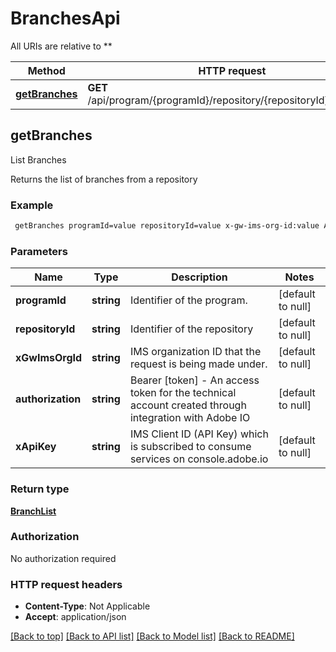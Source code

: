 # BranchesApi

All URIs are relative to **

Method | HTTP request | Description
------------- | ------------- | -------------
[**getBranches**](BranchesApi.md#getBranches) | **GET** /api/program/{programId}/repository/{repositoryId}/branches | List Branches



## getBranches

List Branches

Returns the list of branches from a repository

### Example

```bash
 getBranches programId=value repositoryId=value x-gw-ims-org-id:value Authorization:value x-api-key:value
```

### Parameters


Name | Type | Description  | Notes
------------- | ------------- | ------------- | -------------
 **programId** | **string** | Identifier of the program. | [default to null]
 **repositoryId** | **string** | Identifier of the repository | [default to null]
 **xGwImsOrgId** | **string** | IMS organization ID that the request is being made under. | [default to null]
 **authorization** | **string** | Bearer [token] - An access token for the technical account created through integration with Adobe IO | [default to null]
 **xApiKey** | **string** | IMS Client ID (API Key) which is subscribed to consume services on console.adobe.io | [default to null]

### Return type

[**BranchList**](BranchList.md)

### Authorization

No authorization required

### HTTP request headers

- **Content-Type**: Not Applicable
- **Accept**: application/json

[[Back to top]](#) [[Back to API list]](../README.md#documentation-for-api-endpoints) [[Back to Model list]](../README.md#documentation-for-models) [[Back to README]](../README.md)


